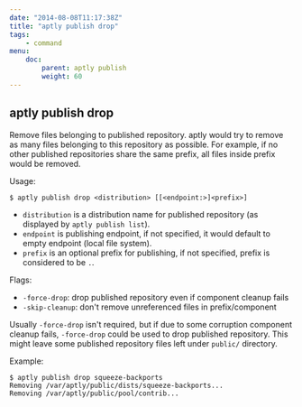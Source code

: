 ```yaml
---
date: "2014-08-08T11:17:38Z"
title: "aptly publish drop"
tags:
    - command
menu:
    doc:
        parent: aptly publish
        weight: 60
---
```


aptly publish drop
------------------

Remove files belonging to published repository. aptly would try to
remove as many files belonging to this repository as possible. For
example, if no other published repositories share the same prefix, all
files inside prefix would be removed.

Usage:

    $ aptly publish drop <distribution> [[<endpoint:>]<prefix>]

-   `distribution` is a distribution name for published repository (as
    displayed by `aptly publish list`).
-   `endpoint` is publishing endpoint, if not specified, it would
    default to empty endpoint (local file system).
-   `prefix` is an optional prefix for publishing, if not specified,
    prefix is considered to be `.`.

Flags:

-   `-force-drop`: drop published repository even if component cleanup
    fails
-   `-skip-cleanup`: don't remove unreferenced files in prefix/component

Usually `-force-drop` isn't required, but if due to some corruption component cleanup
fails, `-force-drop` could be used to drop published repository. This might leave
some published repository files left under `public/` directory.

Example:

    $ aptly publish drop squeeze-backports
    Removing /var/aptly/public/dists/squeeze-backports...
    Removing /var/aptly/public/pool/contrib...

 
